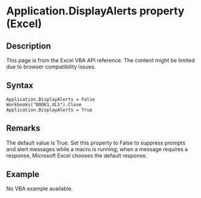 # Application.DisplayAlerts property (Excel)

## Description
This page is from the Excel VBA API reference. The content might be limited due to browser compatibility issues.

## Syntax
```vba
Application.DisplayAlerts = False 
Workbooks("BOOK1.XLS").Close 
Application.DisplayAlerts = True
```

## Remarks
The default value is True. Set this property to False to suppress prompts and alert messages while a macro is running; when a message requires a response, Microsoft Excel chooses the default response.

## Example
No VBA example available.
